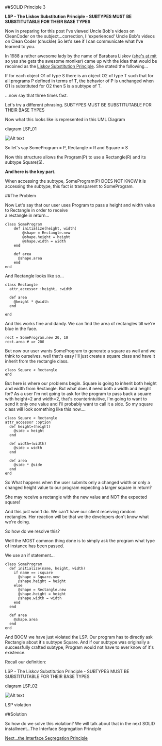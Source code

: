 ##SOLID Principle 3

**LSP - The Liskov Substitution Principle - SUBTYPES MUST BE SUBSTITUTABLE FOR THEIR BASE TYPES**

Now in preparing for this post I've viewed Uncle Bob's videos on CleanCoder on the subject...correction, I 'experienced' 
Uncle Bob's videos on Clean Coder (chuckle) So let's see if I can communicate what I've learned to you.

In 1988 a rather awesome lady by the name of Barabara Liskov ([she's at mit](http://www.pmg.csail.mit.edu/~liskov/) so yes she gets the awesome moniker) came up 
with the idea that would be recoined as the [Liskov Substitution Principle](http://en.wikipedia.org/wiki/Liskov_substitution_principle). She stated the following...

If for each object O1 of type S there is an object O2 of type T such that for all programs P defined in terms of T, 
the behavior of P is unchanged when O1 is substituted for O2 then S is a subtype of T.

...now say that three times fast.

Let's try a different phrasing. SUBTYPES MUST BE SUBSTITUTABLE FOR THEIR BASE TYPES

Now what this looks like is represented in this UML Diagram

diagram LSP_01

![Alt text](http://farm9.staticflickr.com/8073/8365005481_f45c30a8c3_z.jpg)


So let's say SomeProgram = P, Rectangle = R and Square = S

Now this structure allows the Program(P) to use a Rectangle(R) and its subtype Square(S). 

**And here is the key part**. 

When accessing the subtype, SomeProgram(P) DOES NOT KNOW
it is accessing the subtype, this fact is transparent to SomeProgram. 

##The Problem

Now Let's say that our user uses Program to pass a height and width value to Rectangle in order to receive  
a rectangle in return...


	class SomeProgram
	    def initialize(height, width)
	        @shape = Rectangle.new
	        @shape.height = height
	        @shape.width = width
	    end

	    def area
	      @shape.area
	    end
	end


And Rectangle looks like so...

	class Rectangle
	  attr_accessor :height, :width

	  def area
	    @height * @width
	  end
  
	end


	
And this works fine and dandy. We can find the area of rectangles till we're blue in the face.


	rect = SomeProgram.new 20, 10
	rect.area # => 200



	
But now our user wants SomeProgram to generate a square as well and we think to ourselves, well that's easy I'll just create 
a square class and have it inherit from the rectangle class.

	class Square < Rectangle
	end

But here is where our problems begin. Square is going to inherit both height and width from Rectangle. 
But what does it need both a width and height for? As a user I'm not going to ask for the program to pass back a square
with height=2 and width=2, that's counterintuitive, I'm going to want to send it only one value and I'll probably 
want to call it a side. So my square class will look something like this now....

	class Square < Rectangle
	attr_accessor :option
	  def height=(height)
	    @side = height
	  end

	  def width=(width)
	    @side = width
	  end

	  def area
	    @side * @side
	  end
	end

 
So What happens when the user submits only a changed width or only a changed height value to our program 
expecting a larger square in return?

She may receive a rectangle with the new value and NOT the expected square!

And this just won't do. We can't have our client receiving random rectangles. Her reaction will be that we the developers
don't know what we're doing.

So how do we resolve this?

Well the MOST common thing done is to simply ask the program what type of instance has been passed.

We use an if statement...

	class SomeProgram
	  def initialize(name, height, width)
	    if name == :square
	      @shape = Square.new
	      @shape.height = height
	    else
	      @shape = Rectangle.new
	      @shape.height = height
	      @shape.width = width
	    end
	  end

	  def area
	    @shape.area
	  end
	end




And BOOM we have just violated the LSP. Our program has to directly ask Rectangle about it's subtype Square. 
And if our subtype was originally a successfully crafted subtype, Program would not have to ever know of it's existence.

Recall our definition: 

LSP - The Liskov Substitution Principle - SUBTYPES MUST BE SUBSTITUTABLE FOR THEIR BASE TYPES



diagram LSP_02

![Alt text](http://farm9.staticflickr.com/8333/8366077206_be691dbba4_z.jpg)

LSP violation

##Solution

So how do we solve this violation? We will talk about that in the next SOLID installment...The Interface Segregation Principle

[Next...the Interface Segregation Principle](solid_ISP.md)
